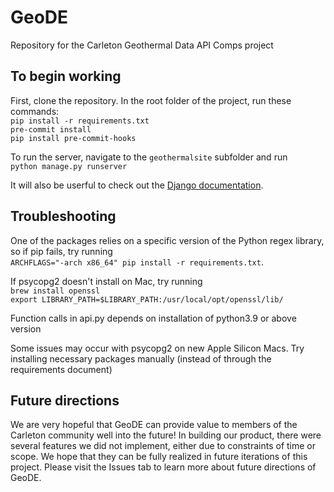 # GeoDE
Repository for the Carleton Geothermal Data API Comps project

## To begin working

First, clone the repository.
In the root folder of the project, run these commands:\
`pip install -r requirements.txt` \
`pre-commit install` \
`pip install pre-commit-hooks`

To run the server, navigate to the `geothermalsite` subfolder and run\
`python manage.py runserver`

It will also be userful to check out the [Django documentation](https://www.djangoproject.com).
## Troubleshooting
One of the packages relies on a specific version of the Python regex library, so if pip fails, try running \
`ARCHFLAGS="-arch x86_64" pip install -r requirements.txt`.

If psycopg2 doesn't install on Mac, try running \
`brew install openssl` \
`export LIBRARY_PATH=$LIBRARY_PATH:/usr/local/opt/openssl/lib/`

Function calls in api.py depends on installation of python3.9 or above version

Some issues may occur with psycopg2 on new Apple Silicon Macs. Try installing necessary packages manually (instead of through the requirements document)


## Future directions

We are very hopeful that GeoDE can provide value to members of the Carleton community well into the future!
In building our product, there were several features we did not implement, either due to constraints of time or scope. We hope that they can be fully realized in future iterations of this project. Please visit the Issues tab to learn more about future directions of GeoDE.
